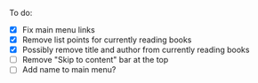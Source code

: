 To do:
  - [x] Fix main menu links
  - [x] Remove list points for currently reading books
  - [x] Possibly remove title and author from currently reading books
  - [ ] Remove "Skip to content" bar at the top
  - [ ] Add name to main menu?
